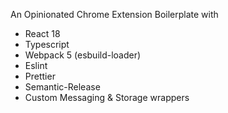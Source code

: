 An Opinionated Chrome Extension Boilerplate with

- React 18
- Typescript
- Webpack 5 (esbuild-loader)
- Eslint
- Prettier
- Semantic-Release
- Custom Messaging & Storage wrappers

